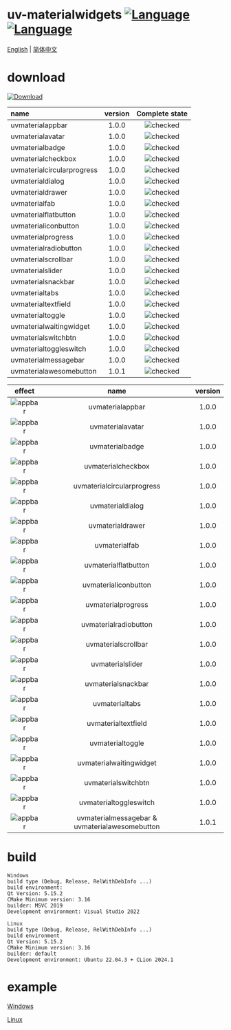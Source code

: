﻿# uv-materialwidgets [![Language](https://img.shields.io/badge/language-c++-brightgreen.svg)](https://github.com/crucal-crucal/uv-materialwidgets.git) [![Language](https://img.shields.io/badge/language-cmake-brightgreen.svg)](https://github.com/crucal-crucal/uv-materialwidgets.git)

[English](README.md) | [简体中文](docs/README.cn.md)

# download

[![Download](https://img.shields.io/badge/download-v1.0.1-blue.svg)](https://github.com/crucal-crucal/uv-materialwidgets/releases/tag/v1.0.1)

| name                       | version |                 Complete state                  |
|:---------------------------|:-------:|:-----------------------------------------------:|
| uvmaterialappbar           |  1.0.0  | ![checked](docs/resource/svg/finished_16px.svg) |
| uvmaterialavatar           |  1.0.0  | ![checked](docs/resource/svg/finished_16px.svg) |
| uvmaterialbadge            |  1.0.0  | ![checked](docs/resource/svg/finished_16px.svg) |
| uvmaterialcheckbox         |  1.0.0  | ![checked](docs/resource/svg/finished_16px.svg) |
| uvmaterialcircularprogress |  1.0.0  | ![checked](docs/resource/svg/finished_16px.svg) |
| uvmaterialdialog           |  1.0.0  | ![checked](docs/resource/svg/finished_16px.svg) |
| uvmaterialdrawer           |  1.0.0  | ![checked](docs/resource/svg/finished_16px.svg) |
| uvmaterialfab              |  1.0.0  | ![checked](docs/resource/svg/finished_16px.svg) |
| uvmaterialflatbutton       |  1.0.0  | ![checked](docs/resource/svg/finished_16px.svg) |
| uvmaterialiconbutton       |  1.0.0  | ![checked](docs/resource/svg/finished_16px.svg) |
| uvmaterialprogress         |  1.0.0  | ![checked](docs/resource/svg/finished_16px.svg) |
| uvmaterialradiobutton      |  1.0.0  | ![checked](docs/resource/svg/finished_16px.svg) |
| uvmaterialscrollbar        |  1.0.0  | ![checked](docs/resource/svg/finished_16px.svg) |
| uvmaterialslider           |  1.0.0  | ![checked](docs/resource/svg/finished_16px.svg) |
| uvmaterialsnackbar         |  1.0.0  | ![checked](docs/resource/svg/finished_16px.svg) |
| uvmaterialtabs             |  1.0.0  | ![checked](docs/resource/svg/finished_16px.svg) |
| uvmaterialtextfield        |  1.0.0  | ![checked](docs/resource/svg/finished_16px.svg) |
| uvmaterialtoggle           |  1.0.0  | ![checked](docs/resource/svg/finished_16px.svg) |
| uvmaterialwaitingwidget    |  1.0.0  | ![checked](docs/resource/svg/finished_16px.svg) |
| uvmaterialswitchbtn        |  1.0.0  | ![checked](docs/resource/svg/finished_16px.svg) |
| uvmaterialtoggleswitch     |  1.0.0  | ![checked](docs/resource/svg/finished_16px.svg) |
| uvmaterialmessagebar       |  1.0.0  | ![checked](docs/resource/svg/finished_16px.svg) |
| uvmaterialawesomebutton    |  1.0.1  | ![checked](docs/resource/svg/finished_16px.svg) |

|                           effect                            |                      name                      | version |
|:-----------------------------------------------------------:|:----------------------------------------------:|:-------:|
|      ![appbar](docs/resource/gif/uvmaterialappbar.gif)      |                uvmaterialappbar                |  1.0.0  |
|      ![appbar](docs/resource/gif/uvmaterialavatar.gif)      |                uvmaterialavatar                |  1.0.0  |
|      ![appbar](docs/resource/gif/uvmaterialbadge.gif)       |                uvmaterialbadge                 |  1.0.0  |
|     ![appbar](docs/resource/gif/uvmaterialcheckbox.gif)     |               uvmaterialcheckbox               |  1.0.0  |
| ![appbar](docs/resource/gif/uvmaterialcircularprogress.gif) |           uvmaterialcircularprogress           |  1.0.0  |
|      ![appbar](docs/resource/gif/uvmaterialdialog.gif)      |                uvmaterialdialog                |  1.0.0  |
|      ![appbar](docs/resource/gif/uvmaterialdrawer.gif)      |                uvmaterialdrawer                |  1.0.0  |
|       ![appbar](docs/resource/gif/uvmaterialfab.gif)        |                 uvmaterialfab                  |  1.0.0  |
|    ![appbar](docs/resource/gif/uvmaterialflatbutton.gif)    |              uvmaterialflatbutton              |  1.0.0  |
|    ![appbar](docs/resource/gif/uvmaterialiconbutton.gif)    |              uvmaterialiconbutton              |  1.0.0  |
|     ![appbar](docs/resource/gif/uvmaterialprogress.gif)     |               uvmaterialprogress               |  1.0.0  |
|   ![appbar](docs/resource/gif/uvmaterialradiobutton.gif)    |             uvmaterialradiobutton              |  1.0.0  |
|    ![appbar](docs/resource/gif/uvmaterialscrollbar.gif)     |              uvmaterialscrollbar               |  1.0.0  |
|      ![appbar](docs/resource/gif/uvmaterialslider.gif)      |                uvmaterialslider                |  1.0.0  |
|     ![appbar](docs/resource/gif/uvmaterialsnackbar.gif)     |               uvmaterialsnackbar               |  1.0.0  |
|       ![appbar](docs/resource/gif/uvmaterialtabs.gif)       |                 uvmaterialtabs                 |  1.0.0  |
|    ![appbar](docs/resource/gif/uvmaterialtextfield.gif)     |              uvmaterialtextfield               |  1.0.0  |
|      ![appbar](docs/resource/gif/uvmaterialtoggle.gif)      |                uvmaterialtoggle                |  1.0.0  |
|  ![appbar](docs/resource/gif/uvmaterialwaitingwidget.gif)   |            uvmaterialwaitingwidget             |  1.0.0  |
|    ![appbar](docs/resource/gif/uvmaterialswitchbtn.gif)     |              uvmaterialswitchbtn               |  1.0.0  |
|   ![appbar](docs/resource/gif/uvmaterialtoggleswitch.gif)   |             uvmaterialtoggleswitch             |  1.0.0  |
|    ![appbar](docs/resource/gif/uvmaterialmessagebar.gif)    | uvmaterialmessagebar & uvmaterialawesomebutton |  1.0.1  |

# build
```
Windows
build type (Debug, Release, RelWithDebInfo ...)
build environment: 
Qt Version: 5.15.2
CMake Minimum version: 3.16
builder: MSVC 2019
Development environment: Visual Studio 2022

Linux
build type (Debug, Release, RelWithDebInfo ...)
build environment
Qt Version: 5.15.2
CMake Minimum version: 3.16
builder: default
Development environment: Ubuntu 22.04.3 + CLion 2024.1
```
# example
[Windows](docs/build-win.md)

[Linux](docs/build-linux.md)